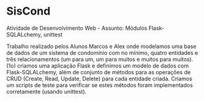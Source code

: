 # SisCond
Atividade de Desenvolvimento Web - Assunto: Módulos Flask-SQLALchemy, unittest

Trabalho realizado pelos Alunos Marcos e Alex onde modelamos uma base de dados de um sistema de 
condomínio com no mínimo, quatro entidades e três relacionamentos (um para um, um para muitos e muitos para muitos). 
(1o) criamos uma aplicação Flask e definimos um modelo de dados com Flask-SQLALchemy, além de conjunto de métodos
para as operações de CRUD (Create, Read, Update, Delete) para cada entidade criada. Criamos um scripts de teste para verificar 
se estes métodos foram implementados corretamente (usando unittest).
